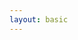 ```yaml
---
layout: basic
---
```


<h1>
    <!-- <logos:unjs class="baseColor mr-2" />UnJs/Unplugin -->
    &nbsp;
</h1>

<div class="w-full h-[470px] flex justify-center items-center">
  <TalkOverviewSvg :click-start="8" class="w-[100%]" />
</div>

<!-- dummy only to force the click count on this slide manually -->
<div v-click="1" />

<!-- <div class="absolute w-62 h-49 left-120 top-81" v-mark="{ at: 1, color: '#ab2657', type: 'box' }"></div> -->

